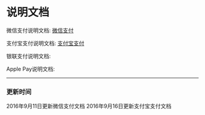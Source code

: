 # 说明文档


微信支付说明文档: [微信支付](https://cainrun.github.io/14735762460993.html)

支付宝支付说明文档: [支付宝支付](https://cainrun.github.io/14739456388212.html)

银联支付说明文档: 

Apple Pay说明文档:

---
### 更新时间
2016年9月11日更新微信支付文档
2016年9月16日更新支付宝支付文档


